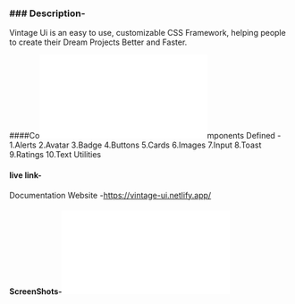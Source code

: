 ### ### Description-
Vintage Ui is an easy to use, customizable CSS Framework, helping people to create their Dream Projects Better and Faster.

####Co[![](file:///C:/Users/prate/Desktop/Vintage%20UI2.html)](https://vintage-ui.netlify.app/components/button.html)mponents Defined  -
1.Alerts
2.Avatar
3.Badge
4.Buttons
5.Cards
6.Images
7.Input
8.Toast
9.Ratings
10.Text Utilities

#### live link-

Documentation Website -https://vintage-ui.netlify.app/

#### ScreenShots-[![](file:///C:/Users/prate/Desktop/Vintage%20UI1.html)](https://vintage-ui.netlify.app/components/alert.html)
 
